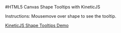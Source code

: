 
#HTML5 Canvas Shape Tooltips with KineticJS

Instructions: Mousemove over shape to see the tooltip.

<a class="jsbin-embed" href="http://jsbin.com/cicok/1/embed?js,output">KineticJS Shape Tooltips Demo</a><script src="http://static.jsbin.com/js/embed.js"></script>